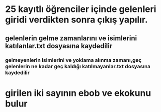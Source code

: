 <h1>25 kayıtlı öğrenciler içinde gelenleri giridi verdikten sonra çıkış yapılır.</h1>
<h2>gelenlerin gelme zamanlarını ve isimlerini katılanlar.txt dosyasına kaydedilir</h2>
<h3>gelmeyenlerin isimlerini ve yoklama alınma zamanı,geç gelenlerin ne kadar geç kaldığı katılmayanlar.txt dosyasına kaydedilir</h3>
<h1>girilen iki sayının ebob ve ekokunu bulur</h1>
